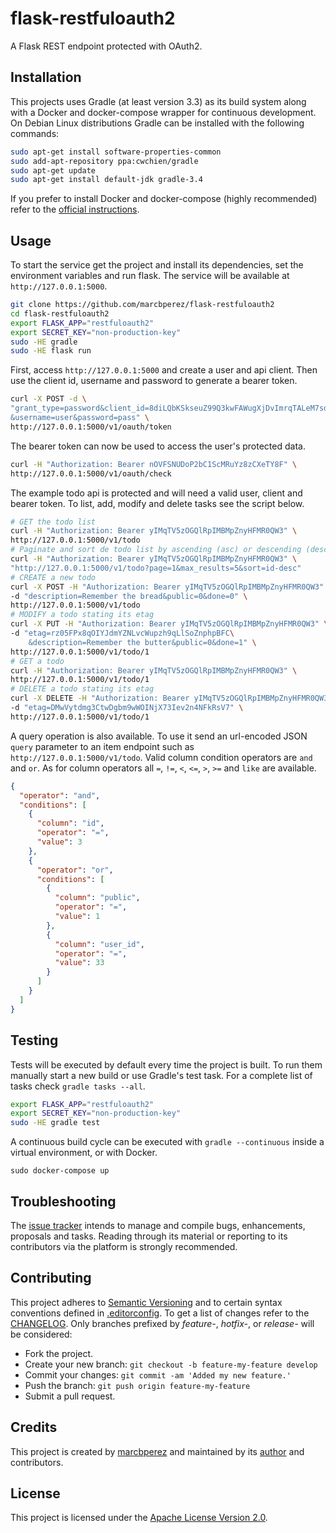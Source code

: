 # flask-restfuloauth2

A Flask REST endpoint protected with OAuth2.

## Installation

This projects uses Gradle (at least version 3.3) as its build system along with
a Docker and docker-compose wrapper for continuous development. On Debian Linux
distributions Gradle can be installed with the following commands:

```bash
sudo apt-get install software-properties-common
sudo add-apt-repository ppa:cwchien/gradle
sudo apt-get update
sudo apt-get install default-jdk gradle-3.4
```

If you prefer to install Docker and docker-compose (highly recommended) refer to
the [official instructions][install-docker-compose].

## Usage

To start the service get the project and install its dependencies, set the
environment variables and run flask. The service will be available at
`http://127.0.0.1:5000`.

```bash
git clone https://github.com/marcbperez/flask-restfuloauth2
cd flask-restfuloauth2
export FLASK_APP="restfuloauth2"
export SECRET_KEY="non-production-key"
sudo -HE gradle
sudo -HE flask run
```

First, access `http://127.0.0.1:5000` and create a user and api client. Then use
the client id, username and password to generate a bearer token.

```bash
curl -X POST -d \
"grant_type=password&client_id=8diLQbKSkseuZ99Q3kwFAWugXjDvImrqTALeM7sd\
&username=user&password=pass" \
http://127.0.0.1:5000/v1/oauth/token
```

The bearer token can now be used to access the user's protected data.

```bash
curl -H "Authorization: Bearer nOVFSNUDoP2bC1ScMRuYz8zCXeTY8F" \
http://127.0.0.1:5000/v1/oauth/check
```

The example todo api is protected and will need a valid user, client and bearer
token. To list, add, modify and delete tasks see the script below.

```bash
# GET the todo list
curl -H "Authorization: Bearer yIMqTV5zOGQlRpIMBMpZnyHFMR0QW3" \
http://127.0.0.1:5000/v1/todo
# Paginate and sort de todo list by ascending (asc) or descending (desc)
curl -H "Authorization: Bearer yIMqTV5zOGQlRpIMBMpZnyHFMR0QW3" \
"http://127.0.0.1:5000/v1/todo?page=1&max_results=5&sort=id-desc"
# CREATE a new todo
curl -X POST -H "Authorization: Bearer yIMqTV5zOGQlRpIMBMpZnyHFMR0QW3" \
-d "description=Remember the bread&public=0&done=0" \
http://127.0.0.1:5000/v1/todo
# MODIFY a todo stating its etag
curl -X PUT -H "Authorization: Bearer yIMqTV5zOGQlRpIMBMpZnyHFMR0QW3" \
-d "etag=rz05FPx8qOIYJdmYZNLvcWupzh9qLlSoZnphpBFC\
    &description=Remember the butter&public=0&done=1" \
http://127.0.0.1:5000/v1/todo/1
# GET a todo
curl -H "Authorization: Bearer yIMqTV5zOGQlRpIMBMpZnyHFMR0QW3" \
http://127.0.0.1:5000/v1/todo/1
# DELETE a todo stating its etag
curl -X DELETE -H "Authorization: Bearer yIMqTV5zOGQlRpIMBMpZnyHFMR0QW3" \
-d "etag=DMwVytdmg3CtwDgbm9wWOINjX73Iev2n4NFkRsV7" \
http://127.0.0.1:5000/v1/todo/1
```

A query operation is also available. To use it send an url-encoded JSON `query`
parameter to an item endpoint such as `http://127.0.0.1:5000/v1/todo`. Valid
column condition operators are `and` and `or`. As for column operators all `=`,
`!=`, `<`, `<=`, `>`, `>=` and `like` are available.

```json
{
  "operator": "and",
  "conditions": [
    {
      "column": "id",
      "operator": "=",
      "value": 3
    },
    {
      "operator": "or",
      "conditions": [
        {
          "column": "public",
          "operator": "=",
          "value": 1
        },
        {
          "column": "user_id",
          "operator": "=",
          "value": 33
        }
      ]
    }
  ]
}
```

## Testing

Tests will be executed by default every time the project is built. To run them
manually start a new build or use Gradle's test task. For a complete list of
tasks check `gradle tasks --all`.

```bash
export FLASK_APP="restfuloauth2"
export SECRET_KEY="non-production-key"
sudo -HE gradle test
```

A continuous build cycle can be executed with `gradle --continuous` inside a
virtual environment, or with Docker.

```
sudo docker-compose up
```

## Troubleshooting

The [issue tracker][issue-tracker] intends to manage and compile bugs,
enhancements, proposals and tasks. Reading through its material or reporting to
its contributors via the platform is strongly recommended.

## Contributing

This project adheres to [Semantic Versioning][semver] and to certain syntax
conventions defined in [.editorconfig][editorconfig]. To get a list of changes
refer to the [CHANGELOG][changelog]. Only branches prefixed by *feature-*,
*hotfix-*, or *release-* will be considered:

  - Fork the project.
  - Create your new branch: `git checkout -b feature-my-feature develop`
  - Commit your changes: `git commit -am 'Added my new feature.'`
  - Push the branch: `git push origin feature-my-feature`
  - Submit a pull request.

## Credits

This project is created by [marcbperez][author] and maintained by its
[author][author] and contributors.

## License

This project is licensed under the [Apache License Version 2.0][license].

[author]: https://marcbperez.github.io
[issue-tracker]: https://github.com/marcbperez/flask-restfuloauth2/issues
[editorconfig]: .editorconfig
[changelog]: CHANGELOG.md
[license]: LICENSE
[semver]: http://semver.org
[install-docker-compose]: https://docs.docker.com/compose/install/
